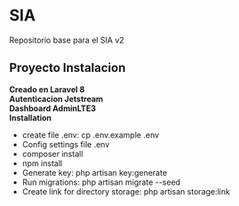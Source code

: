 # SIA
Repositorio base para el SIA v2


## Proyecto Instalacion

<strong>
Creado en Laravel 8<br/>
Autenticacion Jetstream<br/>
Dashboard AdminLTE3
</strong>
<br/>
<strong>Installation</strong><br/>
<ul>
    <li>create file .env:    cp .env.example  .env </li>
    <li>Config settings file .env</li>
    <li>composer install </li>
    <li>npm install</li>
    <li>Generate key: php artisan key:generate</li>
    <li>Run migrations: php artisan migrate --seed</li>
    <li>Create link for directory storage:  php artisan storage:link </li>
</ul> 
